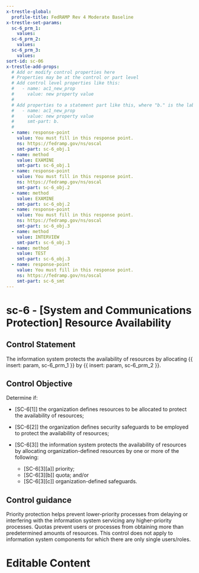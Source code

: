 ```yaml
---
x-trestle-global:
  profile-title: FedRAMP Rev 4 Moderate Baseline
x-trestle-set-params:
  sc-6_prm_1:
    values:
  sc-6_prm_2:
    values:
  sc-6_prm_3:
    values:
sort-id: sc-06
x-trestle-add-props:
  # Add or modify control properties here
  # Properties may be at the control or part level
  # Add control level properties like this:
  #   - name: ac1_new_prop
  #     value: new property value
  #
  # Add properties to a statement part like this, where "b." is the label of the target statement part
  #   - name: ac1_new_prop
  #     value: new property value
  #     smt-part: b.
  #
  - name: response-point
    value: You must fill in this response point.
    ns: https://fedramp.gov/ns/oscal
    smt-part: sc-6_obj.1
  - name: method
    value: EXAMINE
    smt-part: sc-6_obj.1
  - name: response-point
    value: You must fill in this response point.
    ns: https://fedramp.gov/ns/oscal
    smt-part: sc-6_obj.2
  - name: method
    value: EXAMINE
    smt-part: sc-6_obj.2
  - name: response-point
    value: You must fill in this response point.
    ns: https://fedramp.gov/ns/oscal
    smt-part: sc-6_obj.3
  - name: method
    value: INTERVIEW
    smt-part: sc-6_obj.3
  - name: method
    value: TEST
    smt-part: sc-6_obj.3
  - name: response-point
    value: You must fill in this response point.
    ns: https://fedramp.gov/ns/oscal
    smt-part: sc-6_smt
---
```


# sc-6 - \[System and Communications Protection\] Resource Availability

## Control Statement

The information system protects the availability of resources by allocating {{ insert: param, sc-6_prm_1 }} by {{ insert: param, sc-6_prm_2 }}.

## Control Objective

Determine if:

- \[SC-6[1]\] the organization defines resources to be allocated to protect the availability of resources;

- \[SC-6[2]\] the organization defines security safeguards to be employed to protect the availability of resources;

- \[SC-6[3]\] the information system protects the availability of resources by allocating organization-defined resources by one or more of the following:

  - \[SC-6[3][a]\] priority;
  - \[SC-6[3][b]\] quota; and/or
  - \[SC-6[3][c]\] organization-defined safeguards.

## Control guidance

Priority protection helps prevent lower-priority processes from delaying or interfering with the information system servicing any higher-priority processes. Quotas prevent users or processes from obtaining more than predetermined amounts of resources. This control does not apply to information system components for which there are only single users/roles.

# Editable Content

<!-- Make additions and edits below -->
<!-- The above represents the contents of the control as received by the profile, prior to additions. -->
<!-- If the profile makes additions to the control, they will appear below. -->
<!-- The above markdown may not be edited but you may edit the content below, and/or introduce new additions to be made by the profile. -->
<!-- If there is a yaml header at the top, parameter values may be edited. Use --set-parameters to incorporate the changes during assembly. -->
<!-- The content here will then replace what is in the profile for this control, after running profile-assemble. -->
<!-- The added parts in the profile for this control are below.  You may edit them and/or add new ones. -->
<!-- Each addition must have a heading either of the form ## Control my_addition_name -->
<!-- or ## Part a. (where the a. refers to one of the control statement labels.) -->
<!-- "## Control" parts are new parts added after the statement part. -->
<!-- "## Part" parts are new parts added into the top-level statement part with that label. -->
<!-- Subparts may be added with nested hash levels of the form ### My Subpart Name -->
<!-- underneath the parent ## Control or ## Part being added -->
<!-- See https://ibm.github.io/compliance-trestle/tutorials/ssp_profile_catalog_authoring/ssp_profile_catalog_authoring for guidance. -->
